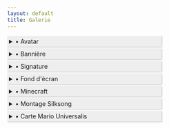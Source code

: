 ```yaml
---
layout: default
title: Galerie
---
```

<style>
    details {
        margin-top: 4px;
    }

    details summary:before {
        content: '• ';
    }

   details > summary {
  padding: 4px;
  width: 350px;
  background-color: #eeeeee;
  border: none;
  box-shadow: 1px 1px 2px #bbbbbb;
  cursor: pointer;
}

details > p {
  background-color: #eeeeee;
  padding: 4px;
  margin: 0;
  box-shadow: 1px 1px 2px #bbbbbb;
}

    details img {
        max-width: 200px !important;
    }
</style>


<details>
    <summary>Avatar</summary>
    {% for file in site.static_files | where: "image", true %}
        {% if file.path contains '/assets/img/avatar/'%}
            <a href="{{ file.path }}" target=_blank><img src="{{ file.path }}" alt="Gallery Image"/></a>
        {% endif %}
    {% endfor %}
</details>

<details>
    <summary>Bannière</summary>
        {% for file in site.static_files | where: "image", true %}
        {% if file.path contains '/assets/img/banniere/'%}
            <a href="{{ file.path }}" target=_blank><img src="{{ file.path }}" alt="Gallery Image"/></a>
        {% endif %}
    {% endfor %}
</details>

<details>
    <summary>Signature</summary>
        {% for file in site.static_files | where: "image", true %}
        {% if file.path contains '/assets/img/signature/'%}
            <a href="{{ file.path }}" target=_blank><img src="{{ file.path }}" alt="Gallery Image"/></a>
        {% endif %}
    {% endfor %}
</details>

<details>
    <summary>Fond d'écran</summary>
        {% for file in site.static_files | where: "image", true %}
        {% if file.path contains '/assets/img/fondecran/'%}
            <a href="{{ file.path }}" target=_blank><img src="{{ file.path }}" alt="Gallery Image"/></a>
        {% endif %}
    {% endfor %}
</details>

<details>
    <summary>Minecraft</summary>
    <details>
        <summary>Cité Octopus</summary>
        {% for file in site.static_files | where: "image", true %}
            {% if file.path contains '/assets/img/minecraft/citeoctopus/'%}
                <a href="{{ file.path }}" target=_blank><img src="{{ file.path }}" alt="Gallery Image"/></a>
            {% endif %}
        {% endfor %}
    </details>
        <details>
        <summary>Elements Perso</summary>
        {% for file in site.static_files | where: "image", true %}
            {% if file.path contains '/assets/img/minecraft/elementperso/'%}
                <a href="{{ file.path }}" target=_blank><img src="{{ file.path }}" alt="Gallery Image"/></a>
            {% endif %}
        {% endfor %}
    </details>
        <details>
        <summary>Jeux Hooplympique</summary>
        {% for file in site.static_files | where: "image", true %}
            {% if file.path contains '/assets/img/minecraft/jo/'%}
                <a href="{{ file.path }}" target=_blank><img src="{{ file.path }}" alt="Gallery Image"/></a>
            {% endif %}
        {% endfor %}
    </details>
        <details>
        <summary>Miniature Youtube</summary>
        {% for file in site.static_files | where: "image", true %}
            {% if file.path contains '/assets/img/minecraft/miniature/'%}
                <a href="{{ file.path }}" target=_blank><img src="{{ file.path }}" alt="Gallery Image"/></a>
            {% endif %}
        {% endfor %}
    </details>
        <details>
        <summary>Topic du Serveur Minecraft de Hooper</summary>
        {% for file in site.static_files | where: "image", true %}
            {% if file.path contains '/assets/img/minecraft/topic/'%}
                <a href="{{ file.path }}" target=_blank><img src="{{ file.path }}" alt="Gallery Image"/></a>
            {% endif %}
        {% endfor %}
    </details>
        <details>
        <summary>Autre</summary>
        {% for file in site.static_files | where: "image", true %}
            {% if file.path contains '/assets/img/minecraft/autre/'%}
                <a href="{{ file.path }}" target=_blank><img src="{{ file.path }}" alt="Gallery Image"/></a>
            {% endif %}
        {% endfor %}
    </details>
</details>

<details>
    <summary>Montage Silksong</summary>
        {% for file in site.static_files | where: "image", true %}
        {% if file.path contains '/assets/img/silksong/'%}
            <a href="{{ file.path }}" target=_blank><img src="{{ file.path }}" alt="Gallery Image"/></a>
        {% endif %}
    {% endfor %}
</details>

<details>
    <summary>Carte Mario Universalis</summary>
        {% for file in site.static_files | where: "image", true %}
        {% if file.path contains '/assets/img/cartemu/'%}
            <a href="{{ file.path }}" target=_blank><img src="{{ file.path }}" alt="Gallery Image"/></a>
        {% endif %}
    {% endfor %}
</details>
